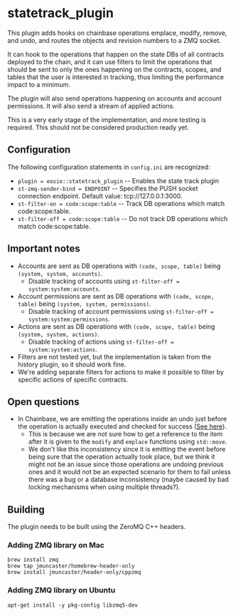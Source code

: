 # statetrack_plugin

This plugin adds hooks on chainbase operations emplace, modify, remove, and undo,
and routes the objects and revision numbers to a ZMQ socket.

It can hook to the operations that happen on the state DBs of all contracts
deployed to the chain, and it can use filters to limit the operations
that should be sent to only the ones happening on the contracts, scopes, and tables
that the user is interested in tracking, thus limiting the performance impact to a minimum.

The plugin will also send operations happening on accounts and account permissions.
It will also send a stream of applied actions.

This is a very early stage of the implementation, and more testing is required.
This should not be considered production ready yet.

## Configuration

The following configuration statements in `config.ini` are recognized:

- `plugin = eosio::statetrack_plugin` -- Enables the state track plugin
- `st-zmq-sender-bind = ENDPOINT` -- Specifies the PUSH socket connection endpoint.
  Default value: tcp://127.0.0.1:3000.
- `st-filter-on = code:scope:table` -- Track DB operations which match code:scope:table.
- `st-filter-off = code:scope:table` -- Do not track DB operations which match code:scope:table.

## Important notes

- Accounts are sent as DB operations with `(code, scope, table)` being
  `(system, system, accounts)`.
  - Disable tracking of accounts using `st-filter-off = system:system:accounts`.
- Account permissions are sent as DB operations with `(code, scope, table)`
  being `(system, system, permissions)`.
  - Disable tracking of account permissions using `st-filter-off = system:system:permissions`.
- Actions are sent as DB operations with `(code, scope, table)` being
  `(system, system, actions)`.
  - Disable tracking of actions using `st-filter-off = system:system:actions`.
- Filters are not tested yet, but the implementation is taken from
  the history plugin, so it should work fine.
- We're adding separate filters for actions to make it possible to
  filter by specific actions of specific contracts.

## Open questions

- In Chainbase, we are emitting the operations inside an undo just before the
  operation is actually executed and checked for success
  ([See here](https://github.com/EOSIO/chainbase/compare/master...mmcs85:master#diff-298563b6c76ef92100c2ea27c06cb08bR355)).
  - This is because we are not sure how to get a reference to the item after
    it is given to the `modify` and `emplace` functions using `std::move`.
  - We don't like this inconsistency since it is emitting the event before being
    sure that the operation actually took place, but we think it might not
    be an issue since those operations are undoing previous ones and it
    would not be an expected scenario for them to fail unless there was a bug
    or a database inconsistency (maybe caused by bad locking mechanisms when
    using multiple threads?).

## Building

The plugin needs to be built using the ZeroMQ C++ headers.

### Adding ZMQ library on Mac

```
brew install zmq
brew tap jmuncaster/homebrew-header-only
brew install jmuncaster/header-only/cppzmq
```

### Adding ZMQ library on Ubuntu

```
apt-get install -y pkg-config libzmq5-dev
```
